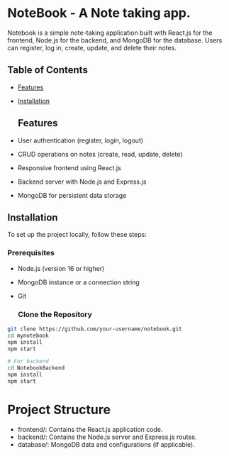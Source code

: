 # NoteBook - A Note taking app.

Notebook is a simple note-taking application built with React.js for the frontend, Node.js for the backend, and MongoDB for the database. Users can register, log in, create, update, and delete their notes.

## Table of Contents
- [Features](#features)
- [Installation](#installation)

  ## Features
- User authentication (register, login, logout)
- CRUD operations on notes (create, read, update, delete)
- Responsive frontend using React.js
- Backend server with Node.js and Express.js
- MongoDB for persistent data storage

## Installation
To set up the project locally, follow these steps:

### Prerequisites
- Node.js (version 16 or higher)
- MongoDB instance or a connection string
- Git

  ### Clone the Repository
```bash
git clone https://github.com/your-username/notebook.git
cd mynotebook
npm install
npm start

# For backend
cd NotebookBackend
npm install
npm start

```
# Project Structure
- frontend/: Contains the React.js application code.
- backend/: Contains the Node.js server and Express.js routes.
- database/: MongoDB data and configurations (if applicable).

